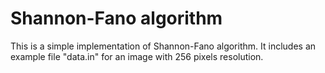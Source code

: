 # Shannon-Fano algorithm
This is a simple implementation of Shannon-Fano algorithm. It includes an example file "data.in" for an image with 256 pixels resolution.

